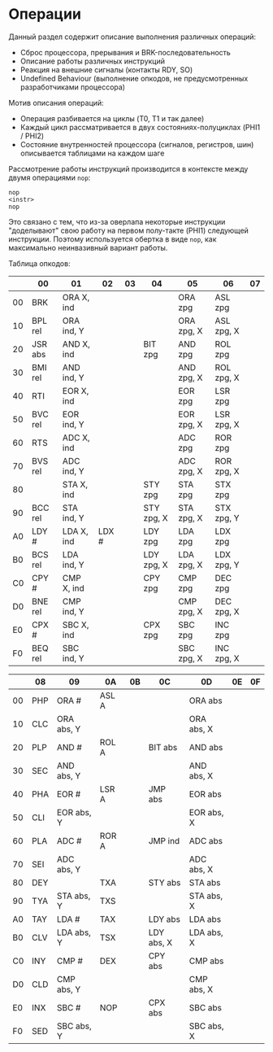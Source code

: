 # Операции

Данный раздел содержит описание выполнения различных операций:
- Сброс процессора, прерывания и BRK-последовательность
- Описание работы различных инструкций
- Реакция на внешние сигналы (контакты RDY, SO)
- Undefined Behaviour (выполнение опкодов, не предусмотренных разработчиками процессора)

Мотив описания операций:
- Операция разбивается на циклы (T0, T1 и так далее)
- Каждый цикл рассматривается в двух состояниях-полуциклах (PHI1 / PHI2)
- Состояние внутренностей процессора (сигналов, регистров, шин) описывается таблицами на каждом шаге

Рассмотрение работы инструкций производится в контексте между двумя операциями `nop`:

```
nop
<instr>
nop
```

Это связано с тем, что из-за оверлапа некоторые инструкции "доделывают" свою работу на первом полу-такте (PHI1) следующей инструкции.
Поэтому используется обертка в виде `nop`, как максимально неинвазивный вариант работы.

Таблица опкодов:

|   |00     |01        |02   |03 |04        |05        |06        |07 |
|---|-------|----------|-----|---|----------|----------|----------|---|
|00 |BRK    |ORA X, ind|     |   |          |ORA zpg   |ASL zpg   |   |
|10 |BPL rel|ORA ind, Y|     |   |          |ORA zpg, X|ASL zpg, X|   |
|20 |JSR abs|AND X, ind|     |   |BIT zpg   |AND zpg   |ROL zpg   |   |
|30 |BMI rel|AND ind, Y|     |   |          |AND zpg, X|ROL zpg, X|   |
|40 |RTI    |EOR X, ind|     |   |          |EOR zpg   |LSR zpg   |   |
|50 |BVC rel|EOR ind, Y|     |   |          |EOR zpg, X|LSR zpg, X|   |
|60 |RTS    |ADC X, ind|     |   |          |ADC zpg   |ROR zpg   |   |
|70 |BVS rel|ADC ind, Y|     |   |          |ADC zpg, X|ROR zpg, X|   |
|80 |       |STA X, ind|     |   |STY zpg   |STA zpg   |STX zpg   |   |
|90 |BCC rel|STA ind, Y|     |   |STY zpg, X|STA zpg, X|STX zpg, Y|   |
|A0 |LDY #  |LDA X, ind|LDX #|   |LDY zpg   |LDA zpg   |LDX zpg   |   |
|B0 |BCS rel|LDA ind, Y|     |   |LDY zpg, X|LDA zpg, X|LDX zpg, Y|   |
|C0 |CPY #  |CMP X, ind|     |   |CPY zpg   |CMP zpg   |DEC zpg   |   |
|D0 |BNE rel|CMP ind, Y|     |   |          |CMP zpg, X|DEC zpg, X|   |
|E0 |CPX #  |SBC X, ind|     |   |CPX zpg   |SBC zpg   |INC zpg   |   |
|F0 |BEQ rel|SBC ind, Y|     |   |          |SBC zpg, X|INC zpg, X|   |

|   |08 |09        |0A   |0B |0C        |0D        |0E|0F|
|---|---|----------|-----|---|----------|----------|---|---|
|00 |PHP|ORA #     |ASL A|   |          |ORA abs   | | |
|10 |CLC|ORA abs, Y|     |   |          |ORA abs, X| | |
|20 |PLP|AND #     |ROL A|   |BIT abs   |AND abs   | | |
|30 |SEC|AND abs, Y|     |   |          |AND abs, X| | |
|40 |PHA|EOR #     |LSR A|   |JMP abs   |EOR abs   | | |
|50 |CLI|EOR abs, Y|     |   |          |EOR abs, X| | |
|60 |PLA|ADC #     |ROR A|   |JMP ind   |ADC abs   | | |
|70 |SEI|ADC abs, Y|     |   |          |ADC abs, X| | |
|80 |DEY|          |TXA  |   |STY abs   |STA abs   | | |
|90 |TYA|STA abs, Y|TXS  |   |          |STA abs, X| | |
|A0 |TAY|LDA #     |TAX  |   |LDY abs   |LDA abs   | | |
|B0 |CLV|LDA abs, Y|TSX  |   |LDY abs, X|LDA abs, X| | |
|C0 |INY|CMP #     |DEX  |   |CPY abs   |CMP abs   | | |
|D0 |CLD|CMP abs, Y|     |   |          |CMP abs, X| | |
|E0 |INX|SBC #     |NOP  |   |CPX abs   |SBC abs   | | |
|F0 |SED|SBC abs, Y|     |   |          |SBC abs, X| | |
